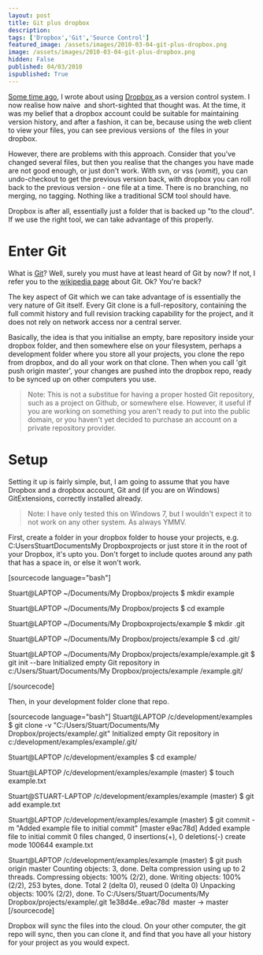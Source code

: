 ```yaml
---
layout: post
title: Git plus dropbox
description: 
tags: ['Dropbox','Git','Source Control']
featured_image: /assets/images/2010-03-04-git-plus-dropbox.png
image: /assets/images/2010-03-04-git-plus-dropbox.png
hidden: False
published: 04/03/2010
ispublished: True
---
```

<a title="Link to earlier blog post." href="http://temporalcohesion.co.uk/2008/08/29/source-control-using-dropbox/" target="_self">Some time ago</a>, I wrote about using <a title="Link to dropbox.com" href="https://www.dropbox.com/" target="_blank">Dropbox </a>as a version control system. I now realise how naive  and short-sighted that thought was. At the time, it was my belief that a dropbox account could be suitable for maintaining version history, and after a fashion, it can be, because using the web client to view your files, you can see previous versions of  the files in your dropbox.

However, there are problems with this approach. Consider that you've changed several files, but then you realise that the changes you have made are not good enough, or just don't work. With svn, or vss (*vomit*), you can undo-checkout to get the previous version back, with dropbox you can roll back to the previous version - one file at a time. There is no branching, no merging, no tagging. Nothing like a traditional SCM tool should have.

Dropbox is after all, essentially just a folder that is backed up "to the cloud". If we use the right tool, we can take advantage of this properly.
<h1>Enter Git</h1>
What is <a title="Git SCM" href="http://git-scm.com/" target="_blank">Git</a>? Well, surely you must have at least heard of Git by now? If not, I refer you to the <a title="Wikipedia article about git" href="http://en.wikipedia.org/wiki/Git_(software)" target="_blank">wikipedia page</a> about Git. Ok? You're back?

The key aspect of Git which we can take advantage of is essentially the very nature of Git itself. Every Git clone is a full-repository, containing the full commit  history and full revision tracking capability for the project, and it does not rely on network access nor a central server.

Basically, the idea is that you initialise an empty, bare repository inside your dropbox folder, and then somewhere else on your filesystem, perhaps a development folder where you store all your projects, you clone the repo from dropbox, and do all your work on that clone. Then when you call 'git push origin master', your changes are pushed into the dropbox repo, ready to be synced up on other computers you use.
<blockquote>Note: This is not a substitue for having a proper hosted Git repository, such as a project on Github, or somewhere else. However, it useful if you are working on something you aren't ready to put into the public domain, or you haven't yet decided to purchase an account on a private repository provider.</blockquote>
<h1>Setup</h1>
Setting it up is fairly simple, but, I am going to assume that you have Dropbox and a dropbox account, Git and (if you are on Windows) GitExtensions, correctly installed already.
<blockquote>Note: I have only tested this on Windows 7, but I wouldn't expect it to not work on any other system. As always YMMV.</blockquote>
First, create a folder in your dropbox folder to house your projects, e.g. C:UsersStuartDocumentsMy Dropboxprojects or just store it in the root of your Dropbox, it's upto you. Don't forget to include quotes around any path that has a space in, or else it won't work.

[sourcecode language="bash"]

Stuart@LAPTOP ~/Documents/My Dropbox/projects
$ mkdir example

Stuart@LAPTOP ~/Documents/My Dropbox/projects
$ cd example

Stuart@LAPTOP ~/Documents/My Dropboxprojects/example
$ mkdir .git

Stuart@LAPTOP ~/Documents/My Dropbox/projects/example
$ cd .git/

Stuart@LAPTOP ~/Documents/My Dropbox/projects/example/example.git
$ git init --bare
Initialized empty Git repository in c:/Users/Stuart/Documents/My Dropbox/projects/example
/example.git/

[/sourcecode]

Then, in your development folder clone that repo.

[sourcecode language="bash"]
Stuart@LAPTOP /c/development/examples
$ git clone -v &quot;C:/Users/Stuart/Documents/My Dropbox/projects/example/.git&quot;
Initialized empty Git repository in c:/development/examples/example/.git/

Stuart@LAPTOP /c/development/examples
$ cd example/

Stuart@LAPTOP /c/development/examples/example (master)
$ touch example.txt

Stuart@STUART-LAPTOP /c/development/examples/example (master)
$ git add example.txt

Stuart@LAPTOP /c/development/examples/example (master)
$ git commit -m &quot;Added example file to initial commit&quot;
[master e9ac78d] Added example file to initial commit
 0 files changed, 0 insertions(+), 0 deletions(-)
 create mode 100644 example.txt

Stuart@LAPTOP /c/development/examples/example (master)
$ git push origin master
Counting objects: 3, done.
Delta compression using up to 2 threads.
Compressing objects: 100% (2/2), done.
Writing objects: 100% (2/2), 253 bytes, done.
Total 2 (delta 0), reused 0 (delta 0)
Unpacking objects: 100% (2/2), done.
To C:/Users/Stuart/Documents/My Dropbox/projects/example/.git
 1e38d4e..e9ac78d  master -&gt; master
[/sourcecode]

Dropbox will sync the files into the cloud. On your other computer, the git repo will sync, then you can clone it, and find that you have all your history for your project as you would expect.
